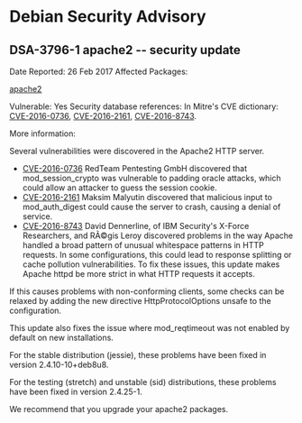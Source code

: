 
Debian Security Advisory
========================


DSA-3796-1 apache2 -- security update
-------------------------------------



Date Reported:
26 Feb 2017
Affected Packages:

[apache2](https://packages.debian.org/src:apache2)

Vulnerable:
Yes
Security database references:
In Mitre's CVE dictionary: [CVE-2016-0736](https://security-tracker.debian.org/tracker/CVE-2016-0736), [CVE-2016-2161](https://security-tracker.debian.org/tracker/CVE-2016-2161), [CVE-2016-8743](https://security-tracker.debian.org/tracker/CVE-2016-8743).  

More information:

Several vulnerabilities were discovered in the Apache2 HTTP server.


* [CVE-2016-0736](https://security-tracker.debian.org/tracker/CVE-2016-0736)
RedTeam Pentesting GmbH discovered that mod\_session\_crypto was
 vulnerable to padding oracle attacks, which could allow an attacker
 to guess the session cookie.
* [CVE-2016-2161](https://security-tracker.debian.org/tracker/CVE-2016-2161)
Maksim Malyutin discovered that malicious input to mod\_auth\_digest
 could cause the server to crash, causing a denial of service.
* [CVE-2016-8743](https://security-tracker.debian.org/tracker/CVE-2016-8743)
David Dennerline, of IBM Security's X-Force Researchers, and RÃ©gis
 Leroy discovered problems in the way Apache handled a broad pattern
 of unusual whitespace patterns in HTTP requests. In some
 configurations, this could lead to response splitting or cache
 pollution vulnerabilities. To fix these issues, this update makes
 Apache httpd be more strict in what HTTP requests it accepts.


If this causes problems with non-conforming clients, some checks can
 be relaxed by adding the new directive HttpProtocolOptions unsafe
 to the configuration.


This update also fixes the issue where mod\_reqtimeout was not enabled
by default on new installations.


For the stable distribution (jessie), these problems have been fixed in
version 2.4.10-10+deb8u8.


For the testing (stretch) and unstable (sid) distributions, these
problems have been fixed in version 2.4.25-1.


We recommend that you upgrade your apache2 packages.





